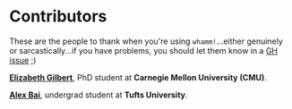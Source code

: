 # Contributors #

These are the people to thank when you're using `whamm!`...either genuinely or sarcastically...if you have problems, you should let them know in a [GH issue](https://github.com/ejrgilbert/whamm/issues) ;)

[**Elizabeth Gilbert**](https://se-phd.s3d.cmu.edu/People/students/student-bios/gilbert-elizabeth.html), PhD student at **Carnegie Mellon University (CMU)**.

[**Alex Bai**](https://www.eecs.tufts.edu/~abai02/), undergrad student at **Tufts University**.
